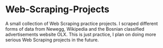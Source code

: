 # Web-Scraping-Projects
A small collection of Web Scraping practice projects. I scraped different forms of data from Newegg, Wikipedia and the Bosnian classified advertisements website OLX. This is just practice, I plan on doing more serious Web Scraping projects in the future.
